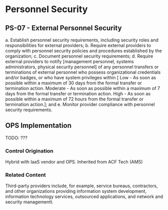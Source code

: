# Personnel Security
## PS-07 - External Personnel Security

a. Establish personnel security requirements, including security roles and responsibilities for external providers;
b. Require external providers to comply with personnel security policies and procedures established by the organization;
c. Document personnel security requirements;
d. Require external providers to notify [management personnel, systems administrators, physical security personnel] of any personnel transfers or terminations of external personnel who possess organizational credentials and/or badges, or who have system privileges within 
[ Low - As soon as possible within a maximum of 30 days from the formal transfer or termination action.
 Moderate - As soon as possible within a maximum of 7 days from the formal transfer or termination action.
High - As soon as possible within a maximum of 72 hours from the formal transfer or termination action.]; and
e. Monitor provider compliance with personnel security requirements.

## OPS Implementation

TODO: ???

### Control Origination

Hybrid with IaaS vendor and OPS. Inherited from ACF Tech (AMS)

### Related Content
Third-party providers include, for example, service bureaus, contractors, and other organizations providing information system development, information technology services, outsourced applications, and network and security managementt.
